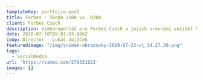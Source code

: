 ```yaml
---
templateKey: portfolio-post
title: Forbes - Skoda 110R vs. R200
client: Forbes Czech
description: Videoreportáž pro Forbes Czech a jejich srovnání vozidel Škoda 110R a R200.
date: 2018-07-10T09:01:03.866Z
coop: Director - Lukáš Vojáček
featuredimage: "/img/snímek-obrazovky-2019-07-23-v\_14.27.30.png"
tags:
  - SocialMedia
url: 'https://vimeo.com/279331823'
images: []
---
```


